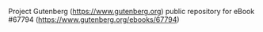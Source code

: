 Project Gutenberg (https://www.gutenberg.org) public repository for
eBook #67794 (https://www.gutenberg.org/ebooks/67794)
